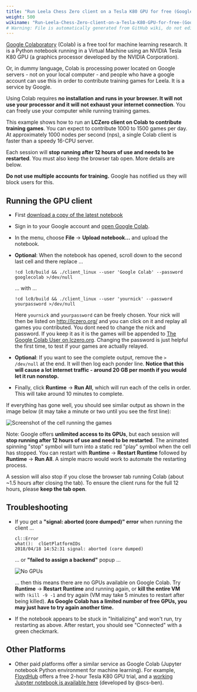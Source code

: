 ```yaml
---
title: "Run Leela Chess Zero client on a Tesla K80 GPU for free (Google Colaboratory)"
weight: 500
wikiname: "Run-Leela-Chess-Zero-client-on-a-Tesla-K80-GPU-for-free-(Google-Colaboratory)"
# Warning: File is automatically generated from GitHub wiki, do not edit by hand.
---
```

[Google Colaboratory](https://colab.research.google.com) (Colab) is a free tool for machine learning research. It is a Python notebook running in a Virtual Machine using an NVIDIA Tesla K80 GPU (a graphics processor developed by the NVIDIA Corporation).

Or, in dummy language, Colab is processing power located on Google servers - not on your local computer - and people who have a google account can use this in order to contribute training games for Leela. It is a service by Google.

Using Colab requires **no installation and runs in your browser. It will not use your processor and it will not exhaust your internet connection**. You can freely use your computer while running training games.

This example shows how to run an **LCZero client on Colab to contribute training games**. You can expect to contribute 1000 to 1500 games per day. At approximately 1000 nodes per second (nps), a single Colab client is faster than a speedy 16-CPU server.

Each session will **stop running after 12 hours of use and needs to be restarted**. You must also keep the browser tab open. More details are below.

**Do not use multiple accounts for training.** Google has notified us they will block users for this.
## Running the GPU client
* First [download a copy of the latest notebook](https://drive.google.com/file/d/1JcNBVlN0suCk-kRK74j1nzuzSBE88k0V/view?usp=sharing)
* Sign in to your Google account and [open Google Colab](https://colab.research.google.com/notebooks/welcome.ipynb).
* In the menu, choose **File** -> **Upload notebook…** and upload the notebook.
* **Optional**: When the notebook has opened, scroll down to the second last cell and there replace ...

  `!cd lc0/build && ./client_linux --user 'Google Colab' --password googlecolab >/dev/null`

  ... with ...

  `!cd lc0/build && ./client_linux --user 'yournick' --password yourpassword >/dev/null`

  Here `yournick` and `yourpassword` can be freely chosen. Your nick will then be listed on http://lczero.org/ and you can click on it and replay all games you contributed. You dont need to change the nick and password. If you keep it as it is the games will be appended to [The Google Colab User on lczero.org](https://training.lczero.org/user/Google%20Colab). Changing the password is just helpful the first time, to test if your games are actually relayed.
  
* **Optional**: If you want to see the complete output, remove the `> /dev/null` at the end. It will then log each ponder line. **Notice that this will cause a lot internet traffic - around 20 GB per month if you would let it run nonstop.**

* Finally, click **Runtime** -> **Run All**, which will run each of the cells in order. This will take around 10 minutes to complete.

If everything has gone well, you should see similar output as shown in the image below (it may take a minute or two until you see the first line):

![Screenshot of the cell running the games](https://i.imgur.com/JScyZEh.png)

Note: Google offers **unlimited access to its GPUs**, but each session will **stop running after 12 hours of use and need to be restarted**. The animated spinning "stop" symbol will turn into a static red "play" symbol when the cell has stopped. You can restart with **Runtime** -> **Restart Runtime** followed by **Runtime** -> **Run All**. A simple macro would work to automate the restarting process. 

A session will also stop if you close the browser tab running Colab (about ~1.5 hours after closing the tab). To ensure the client runs for the full 12 hours, please **keep the tab open**.

## Troubleshooting

* If you get a **"signal: aborted (core dumped)" error** when running the client ...

  ```
  cl::Error
  what():  clGetPlatformIDs
  2018/04/18 14:52:31 signal: aborted (core dumped)
  ```

  ... or **"failed to assign a backend"** popup ...

  ![No GPUs](https://i.imgur.com/n3RQOga.png)

  ... then this means there are no GPUs available on Google Colab. Try **Runtime** -> **Restart Runtime** and running again, or **kill the entire VM** with `!kill -9 -1` and try again (VM may take 5 minutes to restart after being killed). **As Google Colab has a limited number of free GPUs, you may just have to try again another time.**

* If the notebook appears to be stuck in "Initializing" and won't run, try restarting as above. After restart, you should see "Connected" with a green checkmark.

## Other Platforms
 * Other paid platforms offer a similar service as Google Colab (Jupyter notebook Python environment for machine learning). For example, [FloydHub](https://www.floydhub.com/) offers a free 2-hour Tesla K80 GPU trial, and a [working Jupyter notebook is available here](https://drive.google.com/open?id=1c0rxfB5r-5-JhfNAjJfvjDFBSVYIFOq7) (developed by @scs-ben).